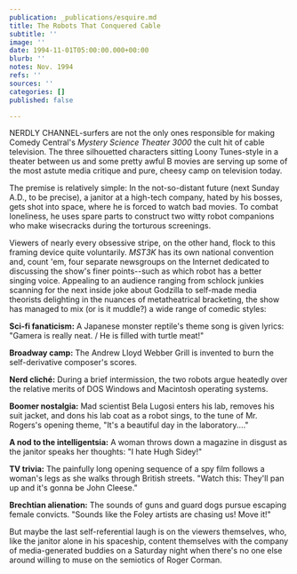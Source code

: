 ```yaml
---
publication: _publications/esquire.md
title: The Robots That Conquered Cable
subtitle: ''
image: ''
date: 1994-11-01T05:00:00.000+00:00
blurb: ''
notes: Nov. 1994
refs: ''
sources: ''
categories: []
published: false

---
```

NERDLY CHANNEL-surfers are not the only ones responsible for making Comedy Central's _Mystery Science Theater 3000_ the cult hit of cable television. The three silhouetted characters sitting Loony Tunes-style in a theater between us and some pretty awful B movies are serving up some of the most astute media critique and pure, cheesy camp on television today.

The premise is relatively simple: In the not-so-distant future (next Sunday A.D., to be precise), a janitor at a high-tech company, hated by his bosses, gets shot into space, where he is forced to watch bad movies. To combat loneliness, he uses spare parts to construct two witty robot companions who make wisecracks during the torturous screenings.

Viewers of nearly every obsessive stripe, on the other hand, flock to this framing device quite voluntarily. _MST3K_ has its own national convention and, count 'em, four separate newsgroups on the Internet dedicated to discussing the show's finer points--such as which robot has a better singing voice. Appealing to an audience ranging from schlock junkies scanning for the next inside joke about Godzilla to self-made media theorists delighting in the nuances of metatheatrical bracketing, the show has managed to mix (or is it muddle?) a wide range of comedic styles:

**Sci-fi fanaticism:** A Japanese monster reptile's theme song is given lyrics: "Gamera is really neat. / He is filled with turtle meat!"

**Broadway camp:** The Andrew Lloyd Webber Grill is invented to burn the self-derivative composer's scores.

**Nerd cliché:** During a brief intermission, the two robots argue heatedly over the relative merits of DOS Windows and Macintosh operating systems.

**Boomer nostalgia:** Mad scientist Bela Lugosi enters his lab, removes his suit jacket, and dons his lab coat as a robot sings, to the tune of Mr. Rogers's opening theme, "It's a beautiful day in the laboratory...."

**A nod to the intelligentsia:** A woman throws down a magazine in disgust as the janitor speaks her thoughts: "I hate Hugh Sidey!"

**TV trivia:** The painfully long opening sequence of a spy film follows a woman's legs as she walks through British streets. "Watch this: They'll pan up and it's gonna be John Cleese."

**Brechtian alienation:** The sounds of guns and guard dogs pursue escaping female convicts. "Sounds like the Foley artists are chasing us! Move it!"

But maybe the last self-referential laugh is on the viewers themselves, who, like the janitor alone in his spaceship, content themselves with the company of media-generated buddies on a Saturday night when there's no one else around willing to muse on the semiotics of Roger Corman.
